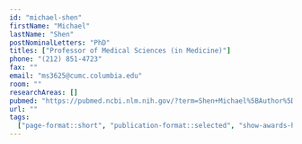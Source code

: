```yaml
---
id: "michael-shen"
firstName: "Michael"
lastName: "Shen"
postNominalLetters: "PhD"
titles: ["Professor of Medical Sciences (in Medicine)"]
phone: "(212) 851-4723"
fax: ""
email: "ms3625@cumc.columbia.edu"
room: ""
researchAreas: []
pubmed: "https://pubmed.ncbi.nlm.nih.gov/?term=Shen+Michael%5BAuthor%5D&sort=pubdate"
url: ""
tags:
  ["page-format::short", "publication-format::selected", "show-awards-honors"]
---
```

